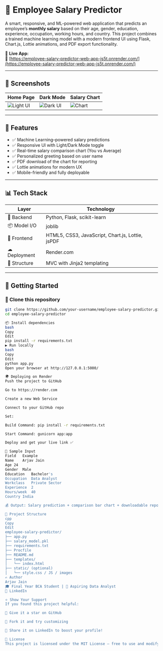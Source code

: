 # 💼 Employee Salary Predictor

A smart, responsive, and ML-powered web application that predicts an employee’s **monthly salary** based on their age, gender, education, experience, occupation, working hours, and country. This project combines a trained machine learning model with a modern frontend UI using Flask, Chart.js, Lottie animations, and PDF export functionality.

🚀 **Live App:**  
🔗 [https://employee-salary-predictor-web-app-js5t.onrender.com/](https://employee-salary-predictor-web-app-js5t.onrender.com/)

---

## 📸 Screenshots

| Home Page | Dark Mode | Salary Chart |
|-----------|-----------|--------------|
| ![Light UI](screens/light.png) | ![Dark UI](screens/dark.png) | ![Chart](screens/chart.png) |

---

## 🧠 Features

- ✅ Machine Learning–powered salary predictions
- ✅ Responsive UI with Light/Dark Mode toggle
- ✅ Real-time salary comparison chart (You vs Average)
- ✅ Personalized greeting based on user name
- ✅ PDF download of the chart for reporting
- ✅ Lottie animations for modern UX
- ✅ Mobile-friendly and fully deployable

---

## 📊 Tech Stack

| Layer     | Technology |
|-----------|------------|
| 🧠 Backend  | Python, Flask, scikit-learn |
| 📦 Model I/O | joblib |
| 🎨 Frontend | HTML5, CSS3, JavaScript, Chart.js, Lottie, jsPDF |
| ☁ Deployment | Render.com |
| 📁 Structure | MVC with Jinja2 templating |

---

## 🚀 Getting Started

### 🔧 Clone this repository

```bash
git clone https://github.com/your-username/employee-salary-predictor.git
cd employee-salary-predictor

📦 Install dependencies
bash
Copy
Edit
pip install -r requirements.txt
▶️ Run locally
bash
Copy
Edit
python app.py
Open your browser at http://127.0.0.1:5000/

🌍 Deploying on Render
Push the project to GitHub

Go to https://render.com

Create a new Web Service

Connect to your GitHub repo

Set:

Build Command: pip install -r requirements.txt

Start Command: gunicorn app:app

Deploy and get your live link ✅

🧪 Sample Input
Field	Example
Name	Arjav Jain
Age	24
Gender	Male
Education	Bachelor's
Occupation	Data Analyst
Workclass	Private Sector
Experience	2
Hours/week	40
Country	India

💰 Output: Salary prediction + comparison bar chart + downloadable report

📁 Project Structure
cpp
Copy
Edit
employee-salary-predictor/
├── app.py
├── salary_model.pkl
├── requirements.txt
├── Procfile
├── README.md
├── templates/
│   └── index.html
├── static/ (optional)
│   └── style.css / JS / images
✍️ Author
Arjav Jain
🎓 Final Year BCA Student | 💼 Aspiring Data Analyst
🔗 LinkedIn

⭐️ Show Your Support
If you found this project helpful:

🌟 Give it a star on GitHub

🍴 Fork it and try customizing

🚀 Share it on LinkedIn to boost your profile!

📜 License
This project is licensed under the MIT License — free to use and modify.

